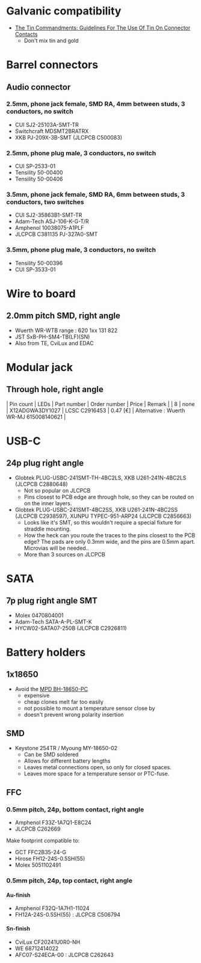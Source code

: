 # Galvanic compatibility
* [The Tin Commandments: Guidelines For The Use Of Tin On Connector Contacts](https://www.ramoem.com/uploads/4/4/0/7/44075859/tin_commandments.pdf)
  * Don't mix tin and gold

# Barrel connectors
## Audio connector
### 2.5mm, phone jack female, SMD RA, 4mm between studs, 3 conductors, no switch
* CUI SJ2-25103A-SMT-TR
* Switchcraft MDSMT2BRATRX
* XKB PJ-209X-3B-SMT (JLCPCB C500083)

### 2.5mm, phone plug male, 3 conductors, no switch
* CUI SP-2533-01
* Tensility 50-00400
* Tensility 50-00406 

### 3.5mm, phone jack female, SMD RA, 6mm between studs, 3 conductors, two switches
* CUI SJ2-35863B1-SMT-TR
* Adam-Tech ASJ-106-K-G-T/R
* Amphenol 10038075-A1PLF
* JLCPCB C381135 PJ-327A0-SMT

### 3.5mm, phone plug male, 3 conductors, no switch
* Tensility 50-00396
* CUI SP-3533-01

# Wire to board

## 2.0mm pitch SMD, right angle
* Wuerth WR-WTB range : 620 1xx 131 822
* JST SxB-PH-SM4-TB(LF)(SN)
* Also from TE, CviLux and EDAC

# Modular jack
## Through hole, right angle
| Pin count | LEDs | Part number | Order number | Price | Remark |
| 8 | none | X12ADGWA3DY1027 | LCSC C2916453 | 0.47 \[€\] | Alternative : Wuerth WR-MJ 615008140621 |

# USB-C 
## 24p plug right angle
* Globtek PLUG-USBC-241SMT-TH-4BC2LS, XKB U261-241N-4BC2LS (JLCPCB C2880648)
  * Not so popular on JLCPCB
  * Pins closest to PCB edge are through hole, so they can be routed on on the inner layers.
* Globtek PLUG-USBC-241SMT-4BC2SS, XKB U261-241N-4BC2SS (JLCPCB C2938597), XUNPU TYPEC-951-ARP24 (JLCPCB C2856663)
  * Looks like it's SMT, so this wouldn't require a special fixture for straddle mounting.
  * How the heck can you route the traces to the pins closest to the PCB edge?  The pads are only 0.3mm wide, and the pins are 0.5mm apart.  Microvias will be needed..
  * More than 3 sources on JLCPCB

# SATA
## 7p plug right angle SMT
* Molex 0470804001
* Adam-Tech SATA-A-PL-SMT-K
* HYCW02-SATA07-250B (JLCPCB C2926811)
  
# Battery holders
## 1x18650
* Avoid the [MPD BH-18650-PC](https://www.trustedparts.com/en/search/BH-18650-PC)
  * expensive
  * cheap clones melt far too easily
  * not possible to mount a temperature sensor close by
  * doesn't prevent wrong polarity insertion

## SMD
* Keystone 254TR / Myoung MY-18650-02
  * Can be SMD soldered
  * Allows for different battery lengths
  * Leaves metal connections open, so only for closed spaces.
  * Leaves more space for a temperature sensor or PTC-fuse.

## FFC
### 0.5mm pitch, 24p, bottom contact, right angle
* Amphenol F33Z-1A7Q1-E8C24
* JLCPCB C262669

Make footprint compatible to:
* GCT FFC2B35-24-G
* Hirose FH12-24S-0.5SH(55)
* Molex 5051102491

### 0.5mm pitch, 24p, top contact, right angle
#### Au-finish
* Amphenol F32Q-1A7H1-11024
* FH12A-24S-0.5SH(55) : JLCPCB C506794

#### Sn-finish
* CviLux CF20241U0R0-NH
* WE 68712414022
* AFC07-S24ECA-00 : JLCPCB C262643
